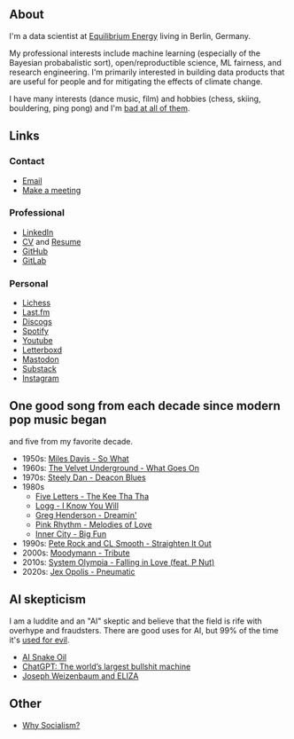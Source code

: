 ## About

I'm a data scientist at [Equilibrium Energy](https://www.equilibriumenergy.com/) living in Berlin, Germany.

My professional interests include machine learning (especially of the Bayesian probabalistic sort), open/reproductible science, ML fairness, and research engineering. I'm primarily interested in building data products that are useful for people and for mitigating the effects of climate change.

I have many interests (dance music, film) and hobbies (chess, skiing, bouldering, ping pong) and I'm [bad at all of them](https://youtu.be/V5Rzh8XjzHI?t=16).

## Links

### Contact

* [Email](mailto:bwilliams9@pm.me)
* [Make a meeting](https://cal.com/bwilliams/meeting)

### Professional

* [LinkedIn](https://www.linkedin.com/in/brandonwilliams9/)
* [CV](https://gitlab.com/bmwilly/resume/-/blob/master/BrandonWilliamsCV.pdf) and [Resume](https://gitlab.com/bmwilly/resume/-/blob/master/BrandonWilliamsResume.pdf)
* [GitHub](https://github.com/bmwilly)
* [GitLab](https://gitlab.com/bmwilly)

### Personal

* [Lichess](https://lichess.org/@/bmwilly)
* [Last.fm](https://www.last.fm/user/bmwilly)
* [Discogs](https://www.discogs.com/user/bmwilly9)
* [Spotify](https://open.spotify.com/user/brandonwilliams)
* [Youtube](https://www.youtube.com/@bmwilly/featured)
* [Letterboxd](https://letterboxd.com/bmwilly/)
* [Mastodon](https://mastodon.social/@bmwilly)
* [Substack](https://substack.com/profile/32976501-bmwilly)
* [Instagram](https://www.instagram.com/bmwilly9/)

## One good song from each decade since modern pop music began

and five from my favorite decade.

* 1950s: [Miles Davis - So What](https://youtu.be/ylXk1LBvIqU)
* 1960s: [The Velvet Underground - What Goes On](https://youtu.be/AC7xbqmlluo)
* 1970s: [Steely Dan - Deacon Blues](https://youtu.be/ICK6e9WK2A8)
* 1980s
  * [Five Letters - The Kee Tha Tha](https://youtu.be/xC7cH-QeLvQ)
  * [Logg - I Know You Will](https://youtu.be/uUSvFx06Iic)
  * [Greg Henderson - Dreamin'](https://youtu.be/YvC5IEvXNgI)
  * [Pink Rhythm - Melodies of Love](https://youtu.be/-3QHpUVjuK4)
  * [Inner City - Big Fun](https://youtu.be/Gr-zG-IXDyo)
* 1990s: [Pete Rock and CL Smooth - Straighten It Out](https://youtu.be/xhDb8LoScpI)
* 2000s: [Moodymann - Tribute](https://youtu.be/qlLvEMN3hPQ)
* 2010s: [System Olympia - Falling in Love (feat. P Nut)](https://youtu.be/L70h1HLBHq4)
* 2020s: [Jex Opolis - Pneumatic](https://youtu.be/COGUrQnZfOs)

## AI skepticism

I am a luddite and an "AI" skeptic and believe that the field is rife with overhype and fraudsters. There are good uses for AI, but 99% of the time it's [used for evil](https://en.wikipedia.org/wiki/Weapons_of_Math_Destruction).

* [AI Snake Oil](https://aisnakeoil.substack.com/)
* [ChatGPT: The world’s largest bullshit machine](https://www.transformingsociety.co.uk/2023/02/10/chatgpt-the-worlds-largest-bullshit-machine/)
* [Joseph Weizenbaum and ELIZA](http://scihi.org/joseph-weizenbaum-eliza/)

## Other

* [Why Socialism?](https://monthlyreview.org/2009/05/01/why-socialism/)
